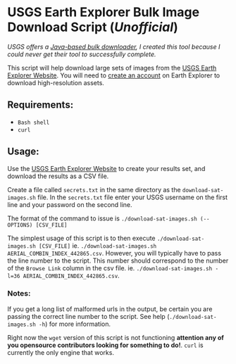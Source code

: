 # USGS Earth Explorer Bulk Image Download Script (*Unofficial*)
*USGS offers a [Java-based bulk downloader](https://earthexplorer.usgs.gov/bulk), I created this tool because I could never get their tool to successfully complete.*

This script will help download large sets of images from the [USGS Earth Explorer Website](https://earthexplorer.usgs.gov/). You will need to [create an account](https://ers.cr.usgs.gov/register/) on Earth Explorer to download high-resolution assets.

## Requirements:

- `Bash shell`
- `curl`

## Usage:

Use the [USGS Earth Explorer Website](https://earthexplorer.usgs.gov/) to create your results set, and download the results as a CSV file.

Create a file called `secrets.txt` in the same directory as the `download-sat-images.sh` file. In the `secrets.txt` file enter your USGS username on the first line and your password on the second line.

The format of the command to issue is `./download-sat-images.sh (--OPTIONS) [CSV_FILE]`

The simplest usage of this script is to then execute `./download-sat-images.sh [CSV_FILE]` ie. `./download-sat-images.sh AERIAL_COMBIN_INDEX_442865.csv`. However, you will typically have to pass the line number to the script. This number should correspond to the number of the `Browse Link` column in the csv file. ie. `./download-sat-images.sh -l=36 AERIAL_COMBIN_INDEX_442865.csv`.

### Notes:

If you get a long list of malformed urls in the output, be certain you are passing the correct line number to the script. See help (`./download-sat-images.sh -h`) for more information.

Right now the `wget` version of this script is not functioning **attention any of you opensource contributors looking for something to do!**. `curl` is currently the only engine that works.